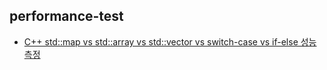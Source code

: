 ## performance-test

- [C++ std::map vs std::array vs std::vector vs switch-case vs if-else 성능 측정](https://github.com/smok95/performance-test/tree/master/map_vs_case)

  
